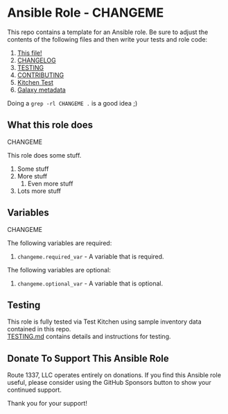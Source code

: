 Ansible Role - CHANGEME
==========================
This repo contains a template for an Ansible role. Be sure to adjust the contents of the following files and then write your tests and role code:

1. [This file!](README.md)
2. [CHANGELOG](CHANGELOG.md)
3. [TESTING](TESTING.md)
4. [CONTRIBUTING](CONTRIBUTING.md)
5. [Kitchen Test](.kitchen.yml)
6. [Galaxy metadata](meta/main.yml)

Doing a `grep -rl CHANGEME .` is a good idea ;)

What this role does
-------------------
CHANGEME

This role does some stuff.

1. Some stuff
2. More stuff
    1. Even more stuff
3. Lots more stuff

Variables
---------
CHANGEME

The following variables are required:

1. `changeme.required_var` - A variable that is required.

The following variables are optional:

1. `changeme.optional_var` - A variable that is optional.

Testing
-------
This role is fully tested via Test Kitchen using sample inventory data contained in this repo.  
[TESTING.md](TESTING.md) contains details and instructions for testing. 

Donate To Support This Ansible Role
-----------------------------------
Route 1337, LLC operates entirely on donations. If you find this Ansible role useful, please consider using the GitHub Sponsors button to show your continued support.

Thank you for your support!

